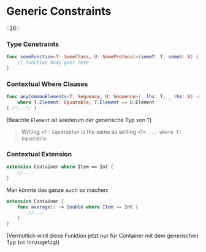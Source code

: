 # Generic Constraints
::26::

### Type Constraints

```swift
func someFunction<T: SomeClass, U: SomeProtocol>(someT: T, someU: U) {
    // function body goes here
}
```

###  Contextual Where Clauses

```swift
func anyCommonElements<T: Sequence, U: Sequence>(_ lhs: T, _ rhs: U) -> Bool
    where T.Element: Equatable, T.Element == U.Element
{ /*...*/ }
```
(Beachte `Element` ist wiederum der generische Typ von `T`)

> Writing `<T: Equatable>` is the same as writing `<T> ... where T: Equatable`.

### Contextual Extension

```swift
extension Container where Item == Int {
	//....
}
```

Man könnte das ganze auch so machen:

```swift
extension Container {
    func average() -> Double where Item == Int {
		//....
    }
}
```
(Vermutlich wird diese Funktion jetzt nur für Container mit dem generischen Typ `Int` hinzugefügt)
